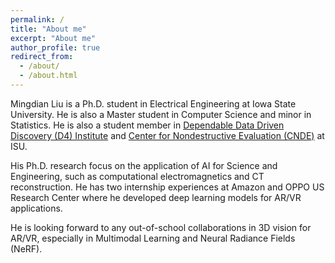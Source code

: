 ```yaml
---
permalink: /
title: "About me"
excerpt: "About me"
author_profile: true
redirect_from: 
  - /about/
  - /about.html
---
```



Mingdian Liu is a Ph.D. student in Electrical Engineering at Iowa State University. He is also a Master student in Computer 
Science and minor in Statistics. He is also a student member in [Dependable Data Driven Discovery (D4) Institute](https://tads.research.iastate.edu/people/mingdian-liu) and [Center for Nondestructive Evaluation (CNDE)](https://www.cnde.iastate.edu/mingdian-liu/) at ISU.

His Ph.D. research focus on the application of AI for Science and Engineering, such as computational electromagnetics and CT reconstruction. 
He has two internship experiences at Amazon and OPPO US Research Center where he developed deep learning models for AR/VR applications. 

He is looking forward to any out-of-school collaborations in 3D vision for AR/VR, especially in Multimodal Learning and Neural Radiance Fields (NeRF).
